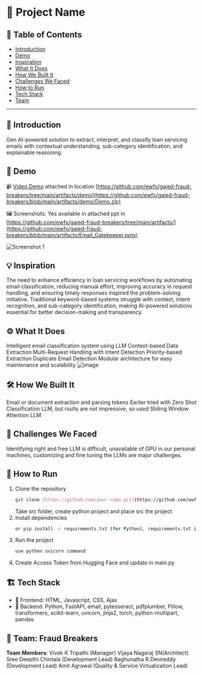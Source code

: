 # 🚀 Project Name

## 📌 Table of Contents
- [Introduction](#introduction)
- [Demo](#demo)
- [Inspiration](#inspiration)
- [What It Does](#what-it-does)
- [How We Built It](#how-we-built-it)
- [Challenges We Faced](#challenges-we-faced)
- [How to Run](#how-to-run)
- [Tech Stack](#tech-stack)
- [Team](#team)

---

## 🎯 Introduction
Gen AI-powered solution to extract, interpret, and classify loan servicing emails with contextual understanding, sub-category identification, and explainable reasoning.

## 🎥 Demo
📹 [Video Demo](#) attached in location [https://github.com/ewfx/gaied-fraud-breakers/tree/main/artifacts/demo](https://github.com/ewfx/gaied-fraud-breakers/blob/main/artifacts/demo/Demo.zip)

🖼️ Screenshots: Yes available in attached ppt in [https://github.com/ewfx/gaied-fraud-breakers/tree/main/artifacts/](https://github.com/ewfx/gaied-fraud-breakers/blob/main/artifacts/Email_Gatekeeper.pptx)

![Screenshot 1](link-to-image)

## 💡 Inspiration
The need to enhance efficiency in loan servicing workflows by automating email classification, reducing manual effort, improving accuracy in request handling, and ensuring timely responses inspired the problem-solving initiative. Traditional keyword-based systems struggle with context, intent recognition, and sub-category identification, making AI-powered solutions essential for better decision-making and transparency.

## ⚙️ What It Does
Intelligent email classification system using LLM
Context-based Data Extraction
Multi-Request Handling with Intent Detection
Priority-based Extraction
Duplicate Email Detection
Modular architecture for easy maintenance and scalability
![image](https://github.com/user-attachments/assets/cf091778-5515-40c4-8094-d03346b24aa2)


## 🛠️ How We Built It
Email or document extraction and parsing tokens
Earlier tried with Zero Shot Classification LLM, but rsults are not impressive, so used Sliding Window Attention LLM


## 🚧 Challenges We Faced
Identifying right and free LLM is difficult, unavailable of GPU in our personal machines, customizing and fine tuning the LLMs are major challenges. 

## 🏃 How to Run
1. Clone the repository  
   ```sh
   git clone [https://github.com/your-repo.git](https://github.com/ewfx/gaied-fraud-breakers/tree/main/code/src)
   ```
   Take src folder, create python project and place src the project
2. Install dependencies  
   ```sh
   or pip install -r requirements.txt (for Python), requirements.txt is available in [https://github.com/ewfx/gaied-fraud-breakers/tree/main](https://github.com/ewfx/gaied-fraud-breakers/blob/main/requirements.txt)
   ```
3. Run the project  
   ```sh
   use python uvicorn command
   ```
4. Create Access Token from Hugging Face and update in main.py

## 🏗️ Tech Stack
- 🔹 Frontend: HTML, Javascript, CSS, Ajax
- 🔹 Backend: Python, FastAPI, email, pytesseract, pdfplumber, Pillow, transformers, scikit-learn, uvicorn, jinja2, torch, python-multipart, pandas


## 👥 Team: **Fraud Breakers**
**Team Members**:
Vivek K Tripathi (Manager)
Vijaya Nagaraj SN(Architect)
Sree Deepthi Chintala (Development Lead)
Raghunatha R Devireddy (Development Lead)
Amit Agrawal (Quality & Service Virtualization Lead)

